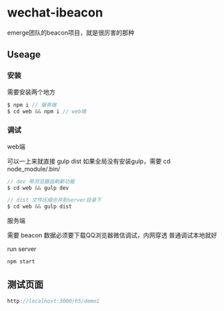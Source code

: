 # wechat-ibeacon
emerge团队的beacon项目，就是很厉害的那种

## Useage

### 安装

需要安装两个地方
```javascript
$ npm i // 服务端
$ cd web && npm i // web端
```

### 调试

web端

可以一上来就直接 gulp dist
如果全局没有安装gulp，需要 cd node_module/.bin/

```javascript
// dev 带浏览器自刷新功能
$ cd web && gulp dev 

// dist 文件压缩合并到server目录下
$ cd web && gulp dist
```

服务端

需要 beacon 数据必须要下载QQ浏览器微信调试，内网穿透 普通调试本地就好

run server
```javascript
npm start
```

## 测试页面
```javascript
http://localhost:3000/h5/demo1
```